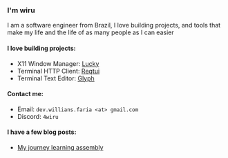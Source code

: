 ### I'm wiru

I am a software engineer from Brazil, I love building projects, and 
tools that make my life and the life of as many people as I can easier

#### I love building projects:
- X11 Window Manager: [Lucky](https://github.com/wllfaria/lucky)
- Terminal HTTP Client: [Reqtui](https://github.com/wllfaria/reqtui)
- Terminal Text Editor: [Glyph](https://github.com/wllfaria/glyph)

#### Contact me:
- Email: `dev.willians.faria <at> gmail.com`
- Discord: `4wiru`

#### I have a few blog posts:
<!-- BLOG-POST-LIST:START -->
- [My journey learning assembly](https://williansfaria.com/blog/my-journey-learning-assembly)
<!-- BLOG-POST-LIST:END -->
